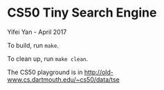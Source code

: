 # CS50 Tiny Search Engine

Yifei Yan - April 2017

To build, run `make`.

To clean up, run `make clean`.

The CS50 playground is in 
http://old-www.cs.dartmouth.edu/~cs50/data/tse